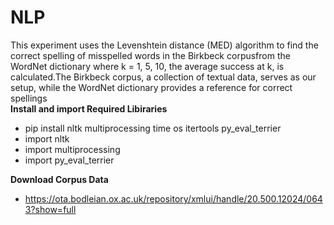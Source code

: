 # NLP
This experiment uses the Levenshtein distance (MED) algorithm
to find the correct spelling of misspelled words in the Birkbeck
corpusfrom the WordNet dictionary where k = 1, 5, 10, the average success at k, is calculated.The Birkbeck corpus, a collection
of textual data, serves as our setup, while the WordNet dictionary
provides a reference for correct spellings</br>
**Install and import Required Libiraries**
  * pip install nltk multiprocessing time os itertools py_eval_terrier
  * import nltk 
  * import multiprocessing 
  * import py_eval_terrier

**Download Corpus Data**
  - https://ota.bodleian.ox.ac.uk/repository/xmlui/handle/20.500.12024/0643?show=full
